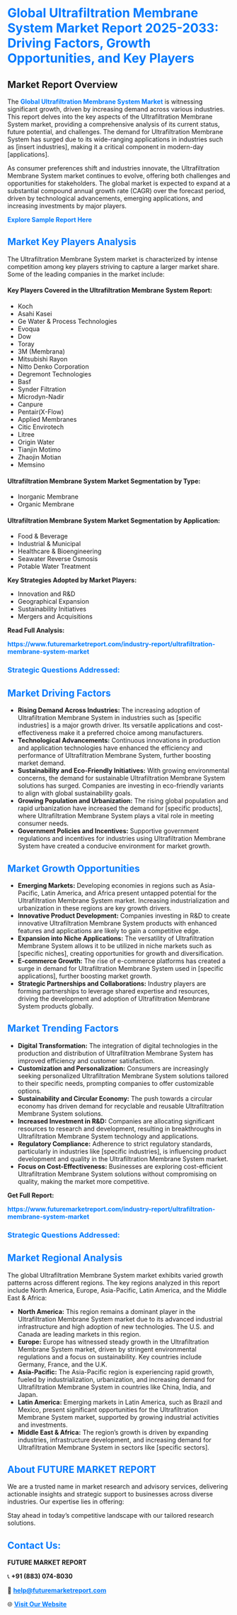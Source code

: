 <h1 style="color: #007BFF;">Global Ultrafiltration Membrane System Market Report 2025-2033: Driving Factors, Growth Opportunities, and Key Players</h1>

<section id="overview">
<h2>Market Report Overview</h2>
<p>The <a href="https://www.futuremarketreport.com/industry-report/ultrafiltration-membrane-system-market" style="color: #007BFF; text-decoration: none;"><strong>Global Ultrafiltration Membrane System Market</strong></a> is witnessing significant growth, driven by increasing demand across various industries. This report delves into the key aspects of the Ultrafiltration Membrane System market, providing a comprehensive analysis of its current status, future potential, and challenges. The demand for Ultrafiltration Membrane System has surged due to its wide-ranging applications in industries such as [insert industries], making it a critical component in modern-day [applications].</p>
<p>As consumer preferences shift and industries innovate, the Ultrafiltration Membrane System market continues to evolve, offering both challenges and opportunities for stakeholders. The global market is expected to expand at a substantial compound annual growth rate (CAGR) over the forecast period, driven by technological advancements, emerging applications, and increasing investments by major players.</p>
</section>

<section id="overview">
<p><a href="https://www.futuremarketreport.com/request-sample/reportId=30789" style="color: #007BFF; text-decoration: none;"><strong>Explore Sample Report Here</strong></a></p>
</section>

<section id="key-players">
<h2 style="color: #007BFF;">Market Key Players Analysis</h2>
<p>The Ultrafiltration Membrane System market is characterized by intense competition among key players striving to capture a larger market share. Some of the leading companies in the market include:</p>
<h4>Key Players Covered in the Ultrafiltration Membrane System Report:</h4>
<ul><li>Koch</li><li>Asahi Kasei</li><li>Ge Water &amp; Process Technologies</li><li>Evoqua</li><li>Dow</li><li>Toray</li><li>3M (Membrana)</li><li>Mitsubishi Rayon</li><li>Nitto Denko Corporation</li><li>Degremont Technologies</li><li>Basf</li><li>Synder Filtration</li><li>Microdyn-Nadir</li><li>Canpure</li><li>Pentair(X-Flow)</li><li>Applied Membranes</li><li>Citic Envirotech</li><li>Litree</li><li>Origin Water</li><li>Tianjin Motimo</li><li>Zhaojin Motian</li><li>Memsino</li></ul>
<h4>Ultrafiltration Membrane System Market Segmentation by Type:</h4>
<ul><li>Inorganic Membrane</li><li>Organic Membrane</li></ul>

<h4>Ultrafiltration Membrane System Market Segmentation by Application:</h4>
<ul><li>Food &amp; Beverage</li><li>Industrial &amp; Municipal</li><li>Healthcare &amp; Bioengineering</li><li>Seawater Reverse Osmosis</li><li>Potable Water Treatment</li></ul>
<p><strong>Key Strategies Adopted by Market Players:</strong></p>
<ul>
<li>Innovation and R&D</li>
<li>Geographical Expansion</li>
<li>Sustainability Initiatives</li>
<li>Mergers and Acquisitions</li>
</ul>
</section>

<section>
<p><strong>Read Full Analysis: </strong></p><a href="https://www.futuremarketreport.com/industry-report/ultrafiltration-membrane-system-market" style="color: #007BFF; text-decoration: none;"><strong>https://www.futuremarketreport.com/industry-report/ultrafiltration-membrane-system-market</strong></a>
<h3 style="color: #007BFF;">Strategic Questions Addressed:</h3>
</section>

<section id="driving-factors">
<h2 style="color: #007BFF;">Market Driving Factors</h2>
<ul>
<li><strong>Rising Demand Across Industries:</strong> The increasing adoption of Ultrafiltration Membrane System in industries such as [specific industries] is a major growth driver. Its versatile applications and cost-effectiveness make it a preferred choice among manufacturers.</li>
<li><strong>Technological Advancements:</strong> Continuous innovations in production and application technologies have enhanced the efficiency and performance of Ultrafiltration Membrane System, further boosting market demand.</li>
<li><strong>Sustainability and Eco-Friendly Initiatives:</strong> With growing environmental concerns, the demand for sustainable Ultrafiltration Membrane System solutions has surged. Companies are investing in eco-friendly variants to align with global sustainability goals.</li>
<li><strong>Growing Population and Urbanization:</strong> The rising global population and rapid urbanization have increased the demand for [specific products], where Ultrafiltration Membrane System plays a vital role in meeting consumer needs.</li>
<li><strong>Government Policies and Incentives:</strong> Supportive government regulations and incentives for industries using Ultrafiltration Membrane System have created a conducive environment for market growth.</li>
</ul>
</section>

<section id="growth-opportunities">
<h2 style="color: #007BFF;">Market Growth Opportunities</h2>
<ul>
<li><strong>Emerging Markets:</strong> Developing economies in regions such as Asia-Pacific, Latin America, and Africa present untapped potential for the Ultrafiltration Membrane System market. Increasing industrialization and urbanization in these regions are key growth drivers.</li>
<li><strong>Innovative Product Development:</strong> Companies investing in R&D to create innovative Ultrafiltration Membrane System products with enhanced features and applications are likely to gain a competitive edge.</li>
<li><strong>Expansion into Niche Applications:</strong> The versatility of Ultrafiltration Membrane System allows it to be utilized in niche markets such as [specific niches], creating opportunities for growth and diversification.</li>
<li><strong>E-commerce Growth:</strong> The rise of e-commerce platforms has created a surge in demand for Ultrafiltration Membrane System used in [specific applications], further boosting market growth.</li>
<li><strong>Strategic Partnerships and Collaborations:</strong> Industry players are forming partnerships to leverage shared expertise and resources, driving the development and adoption of Ultrafiltration Membrane System products globally.</li>
</ul>
</section>

<section id="trending-factors">
<h2 style="color: #007BFF;">Market Trending Factors</h2>
<ul>
<li><strong>Digital Transformation:</strong> The integration of digital technologies in the production and distribution of Ultrafiltration Membrane System has improved efficiency and customer satisfaction.</li>
<li><strong>Customization and Personalization:</strong> Consumers are increasingly seeking personalized Ultrafiltration Membrane System solutions tailored to their specific needs, prompting companies to offer customizable options.</li>
<li><strong>Sustainability and Circular Economy:</strong> The push towards a circular economy has driven demand for recyclable and reusable Ultrafiltration Membrane System solutions.</li>
<li><strong>Increased Investment in R&D:</strong> Companies are allocating significant resources to research and development, resulting in breakthroughs in Ultrafiltration Membrane System technology and applications.</li>
<li><strong>Regulatory Compliance:</strong> Adherence to strict regulatory standards, particularly in industries like [specific industries], is influencing product development and quality in the Ultrafiltration Membrane System market.</li>
<li><strong>Focus on Cost-Effectiveness:</strong> Businesses are exploring cost-efficient Ultrafiltration Membrane System solutions without compromising on quality, making the market more competitive.</li>
</ul>
</section>

<section>
<p><strong>Get Full Report: </strong></p><a href="https://www.futuremarketreport.com/industry-report/ultrafiltration-membrane-system-market" style="color: #007BFF; text-decoration: none;"><strong>https://www.futuremarketreport.com/industry-report/ultrafiltration-membrane-system-market</strong></a>
<h3 style="color: #007BFF;">Strategic Questions Addressed:</h3>
</section>


<section id="regional-analysis">
<h2 style="color: #007BFF;">Market Regional Analysis</h2>
<p>The global Ultrafiltration Membrane System market exhibits varied growth patterns across different regions. The key regions analyzed in this report include North America, Europe, Asia-Pacific, Latin America, and the Middle East & Africa:</p>
<ul>
<li><strong>North America:</strong> This region remains a dominant player in the Ultrafiltration Membrane System market due to its advanced industrial infrastructure and high adoption of new technologies. The U.S. and Canada are leading markets in this region.</li>
<li><strong>Europe:</strong> Europe has witnessed steady growth in the Ultrafiltration Membrane System market, driven by stringent environmental regulations and a focus on sustainability. Key countries include Germany, France, and the U.K.</li>
<li><strong>Asia-Pacific:</strong> The Asia-Pacific region is experiencing rapid growth, fueled by industrialization, urbanization, and increasing demand for Ultrafiltration Membrane System in countries like China, India, and Japan.</li>
<li><strong>Latin America:</strong> Emerging markets in Latin America, such as Brazil and Mexico, present significant opportunities for the Ultrafiltration Membrane System market, supported by growing industrial activities and investments.</li>
<li><strong>Middle East & Africa:</strong> The region’s growth is driven by expanding industries, infrastructure development, and increasing demand for Ultrafiltration Membrane System in sectors like [specific sectors].</li>
</ul>
</section>

<footer>
<h2 style="color: #007BFF;">About FUTURE MARKET REPORT</h2>
<p>We are a trusted name in market research and advisory services, delivering actionable insights and strategic support to businesses across diverse industries. Our expertise lies in offering:</p>

<p>Stay ahead in today’s competitive landscape with our tailored research solutions.</p>

<h2 style="color: #007BFF;">Contact Us:</h2>
<p><strong>FUTURE MARKET REPORT</strong></p>
<p>📞 <strong>+91 (883) 074-8030</strong></p>
<p>📧 <strong><a href="mailto:help@futuremarketreport.com" style="color: #007BFF;">help@futuremarketreport.com</a></strong></p>
<p>🌐 <strong><a href="https://www.futuremarketreport.com/" style="color: #007BFF;">Visit Our Website</a></strong></p>
</footer>